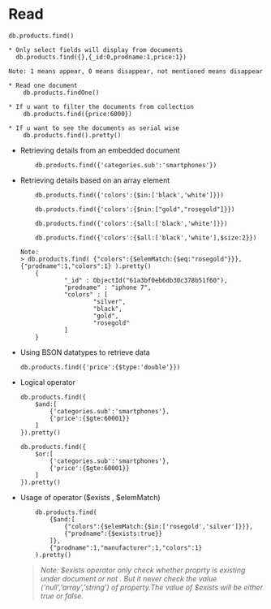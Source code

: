 # Read

    db.products.find()

    * Only select fields will display from documents 
      db.products.find({},{_id:0,prodname:1,price:1})

    Note: 1 means appear, 0 means disappear, not mentioned means disappear  

    * Read one document
        db.products.findOne()

    * If u want to filter the documents from collection
        db.products.find({price:6000}) 

    * If u want to see the documents as serial wise
        db.products.find().pretty()

- Retrieving details from an embedded document 
    ```
        db.products.find({'categories.sub':'smartphones'})
    ```    

- Retrieving details based on an array element
    ```
        db.products.find({'colors':{$in:['black','white']}})

        db.products.find({'colors':{$nin:["gold","rosegold"]}})

        db.products.find({'colors':{$all:['black','white']}}) 

        db.products.find({'colors':{$all:['black','white'],$size:2}}) 

    Note:  
    > db.products.find( {"colors":{$elemMatch:{$eq:"rosegold"}}}, {"prodname":1,"colors":1} ).pretty()
        {
                "_id" : ObjectId("61a3bf0eb6db30c378b51f60"),
                "prodname" : "iphone 7",
                "colors" : [
                        "silver",
                        "black",
                        "gold",
                        "rosegold"
                ]
        }
    ```    

- Using BSON datatypes to retrieve data
    ```
    db.products.find({'price':{$type:'double'}})
    ```

- Logical operator
    ```
    db.products.find({
        $and:[
            {'categories.sub':'smartphones'},
            {'price':{$gte:60001}}
        ]
    }).pretty() 

    db.products.find({
        $or:[
            {'categories.sub':'smartphones'},
            {'price':{$gte:60001}}
        ]
    }).pretty()  
    ```  
   
- Usage of operator ($exists , $elemMatch) 
    ```
        db.products.find( 
            {$and:[
                {"colors":{$elemMatch:{$in:['rosegold','silver']}}},
                {"prodname":{$exists:true}}
            ]},
            {"prodname":1,"manufacturer":1,"colors":1}
        ).pretty() 
    ``` 
    >_Note: $exists operator only check whether proprty is existing under document or not . But it never check the value ('null','array','string') of property.The value of $exists will be either true or false._  
          

          
        


        
